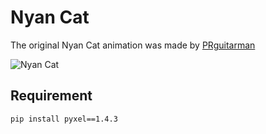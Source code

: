 # Nyan Cat
The original Nyan Cat animation was made by [PRguitarman](https://twitter.com/prguitarman)

![Nyan Cat](https://user-images.githubusercontent.com/52315048/148673897-d327a1d6-8a33-41e0-b7a0-98468b01f143.gif)

## Requirement
```bash
pip install pyxel==1.4.3
```
